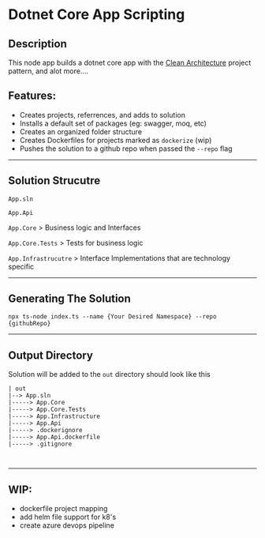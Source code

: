 # Dotnet Core App Scripting 

## Description
This node app builds a dotnet core app with the [Clean Architecture](https://github.com/ardalis/CleanArchitecture/tree/master/src)  project pattern, and alot more.... 

## Features: 
- Creates projects, referrences, and adds to solution
- Installs a default set of packages (eg: swagger, moq, etc)
- Creates an organized folder structure
- Creates Dockerfiles for projects marked as `dockerize` (wip)
- Pushes the solution to a github repo when passed the `--repo` flag

___

## Solution Strucutre 

`App.sln`

`App.Api`

`App.Core` > Business logic and Interfaces

`App.Core.Tests` > Tests for business logic

`App.Infrastrucutre` > Interface Implementations that are technology specific 


__________

## Generating The Solution 
```
npx ts-node index.ts --name {Your Desired Namespace} --repo {githubRepo}
```
_______

## Output Directory
Solution will be added to the `out` directory 
should look like this 
```
| out
|--> App.sln
|-----> App.Core
|-----> App.Core.Tests
|-----> App.Infrastructure
|-----> App.Api
|-----> .dockerignore
|-----> App.Api.dockerfile
|-----> .gitignore



```
_______

## WIP: 
- dockerfile project mapping 
- add helm file support for k8's
- create azure devops pipeline 